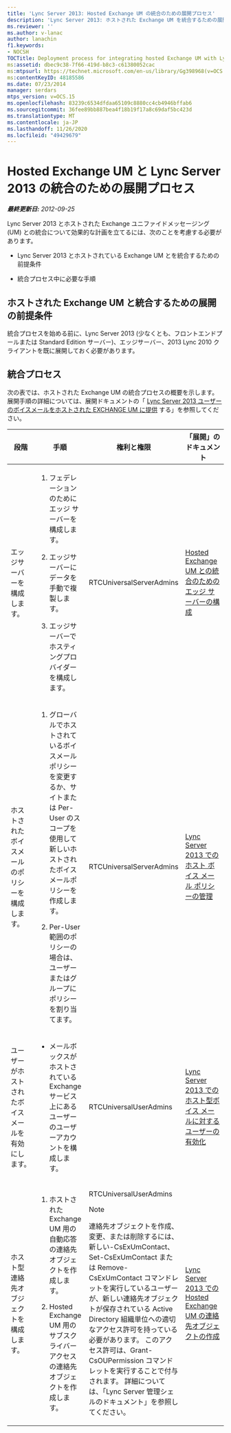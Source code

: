 ```yaml
---
title: 'Lync Server 2013: Hosted Exchange UM の統合のための展開プロセス'
description: 'Lync Server 2013: ホストされた Exchange UM を統合するための展開プロセス。'
ms.reviewer: ''
ms.author: v-lanac
author: lanachin
f1.keywords:
- NOCSH
TOCTitle: Deployment process for integrating hosted Exchange UM with Lync Server
ms:assetid: dbec9c38-7f66-419d-b8c3-c61380052cac
ms:mtpsurl: https://technet.microsoft.com/en-us/library/Gg398968(v=OCS.15)
ms:contentKeyID: 48185586
ms.date: 07/23/2014
manager: serdars
mtps_version: v=OCS.15
ms.openlocfilehash: 83239c6534dfdaa65109c8880cc4cb4946bffab6
ms.sourcegitcommit: 36fee89bb887bea4f18b19f17a8c69daf5bc423d
ms.translationtype: MT
ms.contentlocale: ja-JP
ms.lasthandoff: 11/26/2020
ms.locfileid: "49429679"
---
```

# <a name="deployment-process-for-integrating-hosted-exchange-um-with-lync-server-2013"></a>Hosted Exchange UM と Lync Server 2013 の統合のための展開プロセス

<div data-xmlns="http://www.w3.org/1999/xhtml">

<div class="topic" data-xmlns="http://www.w3.org/1999/xhtml" data-msxsl="urn:schemas-microsoft-com:xslt" data-cs="https://msdn.microsoft.com/">

<div data-asp="https://msdn2.microsoft.com/asp">



</div>

<div id="mainSection">

<div id="mainBody">

<span> </span>

_**最終更新日:** 2012-09-25_

Lync Server 2013 とホストされた Exchange ユニファイドメッセージング (UM) との統合について効果的な計画を立てるには、次のことを考慮する必要があります。

  - Lync Server 2013 とホストされている Exchange UM とを統合するための前提条件

  - 統合プロセス中に必要な手順

<div>

## <a name="deployment-prerequisites-for-integrating-with-hosted-exchange-um"></a>ホストされた Exchange UM と統合するための展開の前提条件

統合プロセスを始める前に、Lync Server 2013 (少なくとも、フロントエンドプールまたは Standard Edition サーバー)、エッジサーバー、2013 Lync 2010 クライアントを既に展開しておく必要があります。

</div>

<div>

## <a name="integration-process"></a>統合プロセス

次の表では、ホストされた Exchange UM の統合プロセスの概要を示します。 展開手順の詳細については、展開ドキュメントの「 [Lync Server 2013 ユーザーのボイスメールをホストされた EXCHANGE UM に提供](lync-server-2013-providing-lync-server-users-voice-mail-on-hosted-exchange-um.md) する」を参照してください。


<table>
<colgroup>
<col style="width: 25%" />
<col style="width: 25%" />
<col style="width: 25%" />
<col style="width: 25%" />
</colgroup>
<thead>
<tr class="header">
<th>段階</th>
<th>手順</th>
<th>権利と権限</th>
<th>「展開」のドキュメント</th>
</tr>
</thead>
<tbody>
<tr class="odd">
<td><p>エッジサーバーを構成します。</p></td>
<td><ol>
<li><p>フェデレーションのためにエッジ サーバーを構成します。</p></li>
<li><p>エッジサーバーにデータを手動で複製します。</p></li>
<li><p>エッジサーバーでホスティングプロバイダーを構成します。</p></li>
</ol></td>
<td><p>RTCUniversalServerAdmins</p></td>
<td><p><a href="lync-server-2013-configure-the-edge-server-for-integration-with-hosted-exchange-um.md">Hosted Exchange UM との統合のためのエッジ サーバーの構成</a></p></td>
</tr>
<tr class="even">
<td><p>ホストされたボイスメールのポリシーを構成します。</p></td>
<td><ol>
<li><p>グローバルでホストされているボイスメールポリシーを変更するか、サイトまたは Per-User のスコープを使用して新しいホストされたボイスメールポリシーを作成します。</p></li>
<li><p>Per-User 範囲のポリシーの場合は、ユーザーまたはグループにポリシーを割り当てます。</p></li>
</ol></td>
<td><p>RTCUniversalServerAdmins</p></td>
<td><p><a href="lync-server-2013-manage-hosted-voice-mail-policies.md">Lync Server 2013 でのホスト ボイス メール ポリシーの管理</a></p></td>
</tr>
<tr class="odd">
<td><p>ユーザーがホストされたボイスメールを有効にします。</p></td>
<td><ul>
<li><p>メールボックスがホストされている Exchange サービス上にあるユーザーのユーザーアカウントを構成します。</p></li>
</ul></td>
<td><p>RTCUniversalUserAdmins</p></td>
<td><p><a href="lync-server-2013-enable-users-for-hosted-voice-mail.md">Lync Server 2013 でのホスト型ボイス メールに対するユーザーの有効化</a></p></td>
</tr>
<tr class="even">
<td><p>ホスト型連絡先オブジェクトを構成します。</p></td>
<td><ol>
<li><p>ホストされた Exchange UM 用の自動応答の連絡先オブジェクトを作成します。</p></li>
<li><p>Hosted Exchange UM 用のサブスクライバーアクセスの連絡先オブジェクトを作成します。</p></li>
</ol></td>
<td><p>RTCUniversalUserAdmins</p>
<div>

> [!NOTE]  
> 連絡先オブジェクトを作成、変更、または削除するには、新しい-CsExUmContact、Set-CsExUmContact または Remove-CsExUmContact コマンドレットを実行しているユーザーが、新しい連絡先オブジェクトが保存されている Active Directory 組織単位への適切なアクセス許可を持っている必要があります。 このアクセス許可は、Grant-CsOUPermission コマンドレットを実行することで付与されます。 詳細については、「Lync Server 管理シェルのドキュメント」を参照してください。


</div></td>
<td><p><a href="lync-server-2013-create-contact-objects-for-hosted-exchange-um.md">Lync Server 2013 での Hosted Exchange UM の連絡先オブジェクトの作成</a></p></td>
</tr>
</tbody>
</table>


</div>

</div>

<span> </span>

</div>

</div>

</div>

